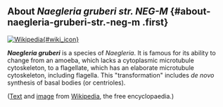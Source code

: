 About *Naegleria gruberi str. NEG-M* {#about-naegleria-gruberi-str.-neg-m .first}
------------------------------------

[![Wikipedia](/img/wikipedia_logo_v2_en.png){#wiki_icon}](http://en.wikipedia.org/wiki/Naegleria_gruberi)

***Naegleria gruberi*** is a species of *Naegleria*. It is famous for
its ability to change from an amoeba, which lacks a cytoplasmic
microtubule cytoskeleton, to a flagellate, which has an elaborate
microtubule cytoskeleton, including flagella. This \"transformation\"
includes *de novo* synthesis of basal bodies (or centrioles).

([Text](http://en.wikipedia.org/wiki/Naegleria_gruberi) and
[image](https://commons.wikimedia.org/wiki/File:9863_lores.jpg) from
[Wikipedia](http://en.wikipedia.org/), the free encyclopaedia.)

